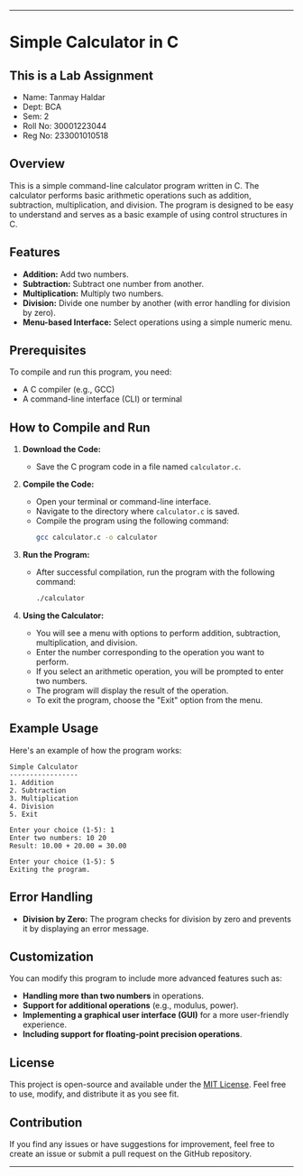 
---

# Simple Calculator in C

## This is a Lab Assignment
- Name: Tanmay Haldar
- Dept: BCA
- Sem: 2
- Roll No: 30001223044
- Reg No: 233001010518

## Overview

This is a simple command-line calculator program written in C. The calculator performs basic arithmetic operations such as addition, subtraction, multiplication, and division. The program is designed to be easy to understand and serves as a basic example of using control structures in C.

## Features

- **Addition:** Add two numbers.
- **Subtraction:** Subtract one number from another.
- **Multiplication:** Multiply two numbers.
- **Division:** Divide one number by another (with error handling for division by zero).
- **Menu-based Interface:** Select operations using a simple numeric menu.

## Prerequisites

To compile and run this program, you need:

- A C compiler (e.g., GCC)
- A command-line interface (CLI) or terminal

## How to Compile and Run

1. **Download the Code:**
   - Save the C program code in a file named `calculator.c`.

2. **Compile the Code:**
   - Open your terminal or command-line interface.
   - Navigate to the directory where `calculator.c` is saved.
   - Compile the program using the following command:
     ```bash
     gcc calculator.c -o calculator
     ```

3. **Run the Program:**
   - After successful compilation, run the program with the following command:
     ```bash
     ./calculator
     ```

4. **Using the Calculator:**
   - You will see a menu with options to perform addition, subtraction, multiplication, and division.
   - Enter the number corresponding to the operation you want to perform.
   - If you select an arithmetic operation, you will be prompted to enter two numbers.
   - The program will display the result of the operation.
   - To exit the program, choose the "Exit" option from the menu.

## Example Usage

Here's an example of how the program works:

```text
Simple Calculator
-----------------
1. Addition
2. Subtraction
3. Multiplication
4. Division
5. Exit

Enter your choice (1-5): 1
Enter two numbers: 10 20
Result: 10.00 + 20.00 = 30.00

Enter your choice (1-5): 5
Exiting the program.
```

## Error Handling

- **Division by Zero:** The program checks for division by zero and prevents it by displaying an error message.

## Customization

You can modify this program to include more advanced features such as:

- **Handling more than two numbers** in operations.
- **Support for additional operations** (e.g., modulus, power).
- **Implementing a graphical user interface (GUI)** for a more user-friendly experience.
- **Including support for floating-point precision operations**.

## License

This project is open-source and available under the [MIT License](LICENSE). Feel free to use, modify, and distribute it as you see fit.

## Contribution

If you find any issues or have suggestions for improvement, feel free to create an issue or submit a pull request on the GitHub repository.

---
